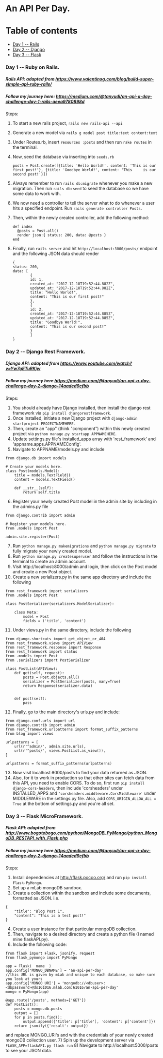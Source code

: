 # An API Per Day.


Table of contents
=================

  * [Day 1 -- Rails](#rails) 
  * [Day 2 -- Django](#django) 
  * [Day 3 -- Flask](#flask)

### Day 1 -- <a name="rails">Ruby on Rails</a>.
##### Rails API: adapted from https://www.valentinog.com/blog/build-super-simple-api-ruby-rails/
##### Follow my journey here: https://medium.com/@tanyudi/an-api-a-day-challenge-day-1-rails-aeea9780898d
Steps: 
1) To start a new rails project, ```rails new rails-api --api```
2) Generate a new model via ```rails g model post title:text content:text```
3) Under Routes.rb, insert ```resources :posts``` and then run ```rake routes``` in the terminal.
4) Now, seed the database via inserting into `seeds.rb`

    ```
    posts = Post.create([{title: 'Hello World!', content: 'This is our first post!'}, {title: 'Goodbye World!', content: 'This     is our second post!'}])
    ```
5) Always remember to run ```rails db:migrate``` whenever you make a new migration. Then run ```rails db:seed``` to seed the database so we have some data to work with.
6) We now need a controller to tell the server what to do whenever a user hits a specified endpoint. Run ```rails generate controller Posts```.
7) Then, within the newly created controller, add the following method: 

      ```
      def index
        @posts = Post.all()
        render json:{ status: 200, data: @posts }
      end
      ```
   
8) Finally, run ```rails server``` and hit ```http://localhost:3000/posts/``` endpoint and the following JSON data should render


    ```
    {
    status: 200,
    data: [
            {
            id: 1,
            created_at: "2017-12-18T19:52:44.882Z",
            updated_at: "2017-12-18T19:52:44.882Z",
            title: "Hello World!",
            content: "This is our first post!"
            },
            {
            id: 2,
            created_at: "2017-12-18T19:52:44.885Z",
            updated_at: "2017-12-18T19:52:44.885Z",
            title: "Goodbye World!",
            content: "This is our second post!"
            }
            ]
   }
   ```


### Day 2 -- <a name="django">Django Rest Framework.</a>
##### Django API: adapted from https://www.youtube.com/watch?v=Yw7gETuRKjw
##### Follow my journey here https://medium.com/@tanyudi/an-api-a-day-challenge-day-2-django-14aaded9cfbb
Steps:
1) You should already have Django installed, then install the django rest framework via `pip install djangorestframework`.
2) Once installed, initiate a new Django project with `django-admin startproject PROJECTNAMEHERE`.
3) Then, create an "app" (think "component") within this newly created project via `python manage.py startapp APPNAMEHERE`.
4) Update settings.py file's installed_apps array with 'rest_framework' and 'appname.apps.APPNAMEConfig'. 
5) Navigate to APPNAME/models.py and include 

``` 
from django.db import models

# Create your models here.
class Post(models.Model):
    title = models.TextField()
    content = models.TextField()

    def __str__(self):
        return self.title
```
6) Register your newly created Post model in the admin site by including in the admins.py file 

```
from django.contrib import admin

# Register your models here.
from .models import Post

admin.site.register(Post)
```

7) Run `python manage.py makemigrations` and `python manage.py migrate` to fully migrate your newly created model.
8) Run `python manage.py createsuperuser` and follow the instructions in the terminal to create an admin account.
9) Visit http://localhost:8000/admin and login, then click on the Post model and create a new Post object.
10) Create a new serializers.py in the same app directory and include the following 

```
from rest_framework import serializers
from .models import Post

class PostSerializer(serializers.ModelSerializer):

    class Meta:
        model = Post
        fields = ('title', 'content')
```

11) Under views.py in the same directory, include the following

```
from django.shortcuts import get_object_or_404
from rest_framework.views import APIView
from rest_framework.response import Response
from rest_framework import status
from .models import Post
from .serializers import PostSerializer

class PostList(APIView):
    def get(self, request):
        posts = Post.objects.all()
        serializer = PostSerializer(posts, many=True)
        return Response(serializer.data)

        
    def post(self):
        pass
```

12) Finally, go to the main directory's urls.py and include:

```
from django.conf.urls import url
from django.contrib import admin
from rest_framework.urlpatterns import format_suffix_patterns
from blog import views

urlpatterns = [
    url(r'^admin/', admin.site.urls),
    url(r'^posts/', views.PostList.as_view()),
]

urlpatterns = format_suffix_patterns(urlpatterns)
```

13) Now visit localhost:8000/posts to find your data returned as JSON.
14) Also, for it to work in production so that other sites can fetch data from this API, you need to enable CORS. To do so, first run `pip install django-cors-headers`, then include 'corsheaders' under INSTALLED_APPS and `'corsheaders.middleware.CorsMiddleware'` under MIDDLEWARE in the settings.py file. Also, add `CORS_ORIGIN_ALLOW_ALL = True` at the bottom of settings.py and you're all set.

### Day 3 -- <a name="flask">Flask MicroFramework.</a>
##### Flask API: adapted from http://www.bogotobogo.com/python/MongoDB_PyMongo/python_MongoDB_RESTAPI_with_Flask.php
##### Follow my journey here https://medium.com/@tanyudi/an-api-a-day-challenge-day-2-django-14aaded9cfbb

Steps:
1) Install dependencies at http://flask.pocoo.org/ and run `pip install Flask-PyMongo`.
2) Set up a mLab mongoDB sandbox.
3) Create a collection within the sandbox and include some documents, formatted as JSON. i.e.

```
{
    "title": "Blog Post 1",
    "content": "This is a test post!"
}
```

4) Create a user instance for that particular mongoDB collection.
5) Then, navigate to a desired directory and create a python file (I named mine flaskAPI.py).
6) Include the following code:

```
from flask import Flask, jsonify, request
from flask_pymongo import PyMongo

app = Flask(__name__)
app.config['MONGO_DBNAME'] = 'an-api-per-day'
//this URL is given by mLab and unique to each database, so make sure you look at yours
app.config['MONGO_URI'] = 'mongodb://<dbuser>:<dbpassword>@ds161016.mlab.com:61016/an-api-per-day' 
mongo = PyMongo(app)

@app.route('/posts', methods=['GET'])
def PostList():
    posts = mongo.db.posts
    output = []
    for p in posts.find():
        output.append({'title': p['title'], 'content': p['content']})
    return jsonify({'result': output})

```

and replace MONGO_URI's <dbuser> and <dbpassword> with the credentials of your newly created mongoDB collection user.
7) Spin up the development server via `FLASK_APP=flaskAPI.py flask run`
8) Navigate to http://localhost:5000/posts to see your JSON data. 
